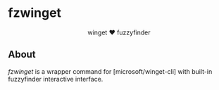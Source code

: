 # fzwinget

<div align="center">

winget ❤ fuzzyfinder

</div>


## About

*fzwinget* is a wrapper command for [microsoft/winget-cli] with built-in fuzzyfinder interactive interface.


